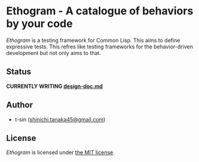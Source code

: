 # Ethogram - A catalogue of behaviors by your code

*Ethogram* is a testing framework for Common Lisp. This aims to define expressive tests. This refres like testing frameworks for the behavior-driven development but not only aims to that.

## Status

**CURRENTLY WRITING [design-doc.md](design-doc.md)**

## Author

- t-sin (<shinichi.tanaka45@gmail.com>)

## License

*Ethogram* is licensed under [the MIT license](LICENSE).

